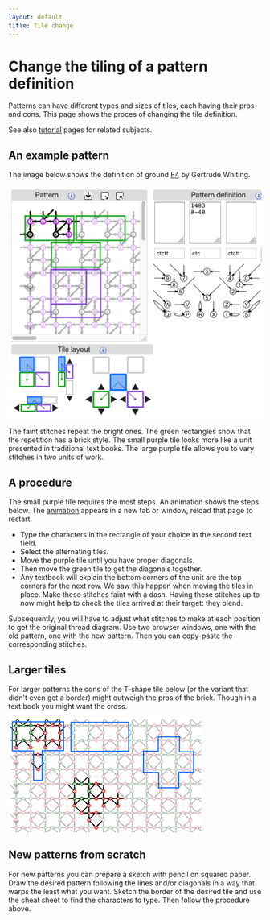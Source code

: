 ```yaml
---
layout: default
title: Tile change
---
```

Change the tiling of a pattern definition
=========================================

Patterns can have different types and sizes of tiles, each having their pros and cons.
This page shows the proces of changing the tile definition.

See also [tutorial](Advanced#glue-copies-together) pages for related subjects.

An example pattern
------------------

The image below shows the definition of ground 
[F4](https://d-bl.github.io/GroundForge/tiles?whiting=F4_P180&patchWidth=9&patchHeight=9&d1=ctc&c1=ctc&b1=ctc&a1=ctc&d2=ctc&c2=ctcllctc&a2=ctcrrctc&tile=1483,8-48&footsideStitch=ctctt&tileStitch=ctc&headsideStitch=ctctt&shiftColsSW=-2&shiftRowsSW=2&shiftColsSE=2&shiftRowsSE=2)
by Gertrude Whiting. 

![](images/brick-to-overlap-prepare.png)

The faint stitches repeat the bright ones. The green rectangles show that the repetition has a brick style.
The small purple tile looks more like a unit presented in traditional text books.
The large purple tile allows you to vary stitches in two units of work. 

A procedure
-----------

The small purple tile requires the most steps. An animation shows the steps below.
The <a href="images/brick-to-overlap-animation.gif" target="_blank">animation</a>
appears in a new tab or window, reload that page to restart.

* Type the characters in the rectangle of your choice in the second text field.
* Select the alternating tiles.
* Move the purple tile until you have proper diagonals.
* Then move the green tile to get the diagonals together.
* Any textbook will explain the bottom corners of the unit are the top corners for the next row.
  We saw this happen when moving the tiles in place.
  Make these stitches faint with a dash.
  Having these stitches up to now might help to check the tiles arrived at their target: they blend. 

Subsequently, you will have to adjust what stitches to make at each position to get the original thread diagram.
Use two browser windows, one with the old pattern, one with the new pattern.
Then you can copy-paste the corresponding stitches.

Larger tiles
------------
For larger patterns the cons of the T-shape tile below (or the variant that didn't even get a border)
might outweigh the pros of the brick. Though in a text book you might want the cross.

![](images/brick-or-t.png)

New patterns from scratch
-------------------------
For new patterns you can prepare a sketch with pencil on squared paper.
Draw the desired pattern following the lines and/or diagonals
in a way that warps the least what you want.
Sketch the border of the desired tile and
use the cheat sheet to find the characters to type.
Then follow the procedure above. 

